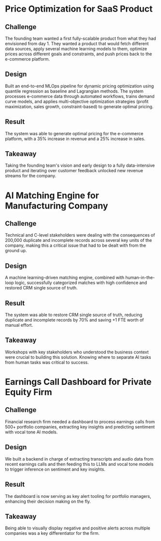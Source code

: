 # Price Optimization for SaaS Product

## Challenge

The founding team wanted a first fully-scalable product from what they had envisioned from day 1. They wanted a product that would fetch different data sources, apply several machine learning models to them, optimize prices across different goals and constraints, and push prices back to the e-commerce platform.

## Design

Built an end-to-end MLOps pipeline for dynamic pricing optimization using quantile regression as baseline and 
Lagrangian methods. The system processes e-commerce data through automated workflows, 
trains demand curve models, and applies multi-objective optimization strategies (profit 
maximization, sales growth, constraint-based) to generate optimal pricing.

## Result

The system was able to generate optimal pricing for the e-commerce platform, with a 35% increase in revenue and a 25% increase in sales.

## Takeaway

Taking the founding team's vision and early design to a fully data-intensive product and iterating over customer feedback unlocked new revenue streams for the company.

# AI Matching Engine for Manufacturing Company

## Challenge

Technical and C-level stakeholders were dealing with the consequences of 200,000 duplicate and incomplete records across several key units of the company, making this a critical issue that had to be dealt with from the ground up.

## Design

A machine learning-driven matching engine, combined with human-in-the-loop logic, successfully categorized matches with high confidence and restored CRM single source of truth.

## Result

The system was able to restore CRM single source of truth, reducing duplicate and incomplete records by 70% and saving +1 FTE worth of manual effort.

## Takeaway

Workshops with key stakeholders who understood the business context were crucial to building this solution. Knowing where to separate AI tasks from human tasks was critical to success.

# Earnings Call Dashboard for Private Equity Firm

## Challenge

Financial research firm needed a dashboard to process earnings calls from 500+ portfolio companies, extracting key insights and predicting sentiment with vocal tone AI models.

## Design

We built a backend in charge of extracting transcripts and audio data from recent earnings calls and then feeding this to LLMs and vocal tone models to trigger inference on sentiment and key insights.

## Result

The dashboard is now serving as key alert tooling for portfolio managers, enhancing their decision making on the fly.

## Takeaway

Being able to visually display negative and positive alerts across multiple companies was a key differentiator for the firm.